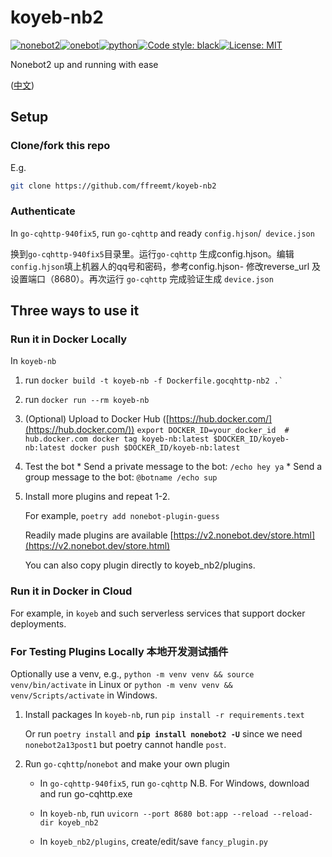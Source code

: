 # koyeb-nb2
[![nonebot2](https://img.shields.io/static/v1?label=nonebot&message=v2.0.0b4&color=green)](https://v2.nonebot.dev/)[![onebot](https://img.shields.io/static/v1?label=driver&message=onebot&color=green)](https://v2.nonebot.dev/guide/cqhttp-guide.html)[![python](https://img.shields.io/static/v1?label=python+&message=3.7%2B&color=blue)](https://img.shields.io/static/v1?label=python+&message=3.7%2B&color=blue)[![Code style: black](https://img.shields.io/badge/code%20style-black-000000.svg)](https://github.com/psf/black)[![License: MIT](https://img.shields.io/badge/License-MIT-yellow.svg)](https://opensource.org/licenses/MIT)

Nonebot2 up and running with ease

<!--Dockerfile.gocqhttp-nb2 for go-cqhttp-940fix5 and nonebot2-->
([中文](https://github.com/ffreemt/koyeb-nb2/blob/master/dumbot.md))

## Setup

### Clone/fork this repo

E.g.
```bash
git clone https://github.com/ffreemt/koyeb-nb2
```

### Authenticate
In `go-cqhttp-940fix5`, run `go-cqhttp` and ready `config.hjson`/` device.json`

换到`go-cqhttp-940fix5`目录里。运行`go-cqhttp` 生成config.hjson。编辑`config.hjson`填上机器人的qq号和密码，参考config.hjson- 修改reverse_url 及设置端口（8680）。再次运行 `go-cqhttp` 完成验证生成 `device.json`

## Three ways to use it

### Run it in Docker Locally

In `koyeb-nb`

1.   run
         ```
        docker build -t koyeb-nb -f Dockerfile.gocqhttp-nb2 .`
         ```
2.   run `docker run --rm koyeb-nb`

3.   (Optional) Upload to Docker Hub ([https://hub.docker.com/](https://hub.docker.com/))
    ```
    export DOCKER_ID=your_docker_id  # hub.docker.com
    docker tag koyeb-nb:latest $DOCKER_ID/koyeb-nb:latest
    docker push $DOCKER_ID/koyeb-nb:latest
    ```
4.   Test the bot
    *  Send a private message to the bot: `/echo hey ya`
    *  Send a group message to the bot: `@botname /echo sup`

5.  Install more plugins and repeat 1-2.

    For example, `poetry add nonebot-plugin-guess`

    Readily made plugins are available
    [https://v2.nonebot.dev/store.html](https://v2.nonebot.dev/store.html)

    You can also copy plugin directly to koyeb_nb2/plugins.

### Run it in Docker in Cloud
 For example, in `koyeb` and such serverless services that support docker deployments.

### **For Testing Plugins Locally 本地开发测试插件**
Optionally use a venv, e.g., `python -m venv venv && source venv/bin/activate` in Linux or `python -m venv venv && venv/Scripts/activate` in Windows.

1. Install packages
In `koyeb-nb`, run `pip install -r requirements.text`

    Or run `poetry install` and **`pip install nonebot2 -U`** since we need `nonebot2a13post1` but poetry cannot handle `post`.

2. Run `go-cqhttp`/`nonebot` and make your own plugin
    *   In `go-cqhttp-940fix5`, run `go-cqhttp`
        N.B. For Windows, download and run go-cqhttp.exe

    *   In `koyeb-nb`, run `uvicorn --port 8680 bot:app --reload --reload-dir koyeb_nb2`
    *   In `koyeb_nb2/plugins`, create/edit/save `fancy_plugin.py`
